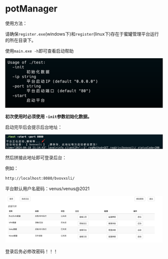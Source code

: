 # potManager

使用方法：

请确保`register.exe`(windows下)和`register`(linux下)存在于蜜罐管理平台运行的所在目录下。

使用`main.exe -h`即可查看启动帮助

![image-20240418211709340](images/image-20240418211709340.png)

**初次使用时必须使用 `-init`参数初始化数据。**

启动完毕后会提示后台地址：

![image-20240418211803916](images/image-20240418211803916.png)

然后拼接此地址即可登录后台：

例如：

```txt
http://localhost:8080/bvovxsli/
```

平台默认用户名密码：venus/venus@2021

![image-20240418211636177](images/image-20240418211636177.png)

登录后务必修改密码！！！
